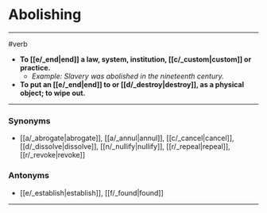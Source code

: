 # Abolishing
---
#verb
- **To [[e/_end|end]] a law, system, institution, [[c/_custom|custom]] or practice.**
	- _Example: Slavery was abolished in the nineteenth century._
- **To put an [[e/_end|end]] to or [[d/_destroy|destroy]], as a physical object; to wipe out.**
---
### Synonyms
- [[a/_abrogate|abrogate]], [[a/_annul|annul]], [[c/_cancel|cancel]], [[d/_dissolve|dissolve]], [[n/_nullify|nullify]], [[r/_repeal|repeal]], [[r/_revoke|revoke]]
### Antonyms
- [[e/_establish|establish]], [[f/_found|found]]
---
